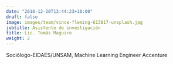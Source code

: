```yaml
---
date: "2018-12-20T13:44:23+10:00"
draft: false
image: images/team/vince-fleming-613817-unsplash.jpg
jobtitle: Asistente de investigación 
title: Lic. Tomás Maguire
weight: 2
---
```


Sociólogo-EIDAES/UNSAM, Machine Learning Engineer Accenture